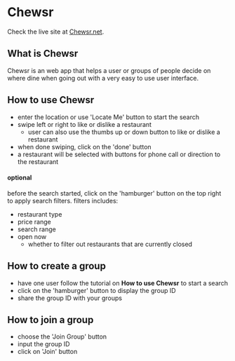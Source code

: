 # Chewsr
Check the live site at [Chewsr.net](https://www.chewsr.net).

## What is Chewsr
Chewsr is an web app that helps a user or groups of people decide on where dine when going out with a very easy to use user interface.

## How to use Chewsr
* enter the location or use 'Locate Me' button to start the search
* swipe left or right to like or dislike a restaurant
  * user can also use the thumbs up or down button to like or dislike a restaurant
* when done swiping, click on the 'done' button
* a restaurant will be selected with buttons for phone call or direction to the restaurant

#### optional
before the search started, click on the 'hamburger' button on the top right to apply search filters. filters includes:
* restaurant type
* price range
* search range
* open now
  * whether to filter out restaurants that are currently closed
  
## How to create a group
* have one user follow the tutorial on **How to use Chewsr** to start a search
* click on the 'hamburger' button to display the group ID
* share the group ID with your groups
  
## How to join a group
* choose the 'Join Group' button
* input the group ID
* click on 'Join' button
